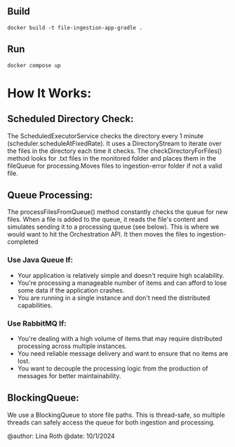 
## Build
```
docker build -t file-ingestion-app-gradle .
```


## Run
```
docker compose up
```


# How It Works:

## Scheduled Directory Check:
The ScheduledExecutorService checks the directory every 1 minute (scheduler.scheduleAtFixedRate).
It uses a DirectoryStream to iterate over the files in the directory each time it checks. The checkDirectoryForFiles()
method looks for .txt files in the monitored folder and places them in the
fileQueue for processing.Moves files to ingestion-error folder if not a valid file.

## Queue Processing:
The processFilesFromQueue() method constantly checks the queue for new files. When a file is added to the queue,
it reads the file's content and simulates sending it to a processing queue (see below).
This is where we would want to hit the Orchestration API. It then moves the files to ingestion-completed

### Use Java Queue If:
- Your application is relatively simple and doesn't require high scalability.
- You're processing a manageable number of items and can afford to lose some data if the application crashes.
- You are running in a single instance and don't need the distributed capabilities.

### Use RabbitMQ If:
- You're dealing with a high volume of items that may require distributed processing across multiple instances.
- You need reliable message delivery and want to ensure that no items are lost.
- You want to decouple the processing logic from the production of messages for better maintainability.

## BlockingQueue:
We use a BlockingQueue to store file paths. This is thread-safe, so multiple threads can safely access the queue
for both ingestion and processing.

@author: Lina Roth
@date: 10/1/2024